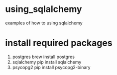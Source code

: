 # using_sqlalchemy
examples of how to using sqlalchemy


# install required packages
1. postgres
  brew install postgres
2. sqlalchemy
  pip install sqlalchemy
3. psycopg2
  pip install psycopg2-binary
